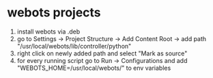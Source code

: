 # webots projects

1. install webots via .deb
2. go to Settings -> Project Structure -> Add Content Root -> add path "/usr/local/webots/lib/controller/python"
3. right click on newly added path and select "Mark as source"
4. for every running script go to Run -> Configurations and add "WEBOTS_HOME=/usr/local/webots/" to env variables